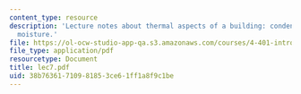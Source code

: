 ```yaml
---
content_type: resource
description: 'Lecture notes about thermal aspects of a building: condensation and
  moisture.'
file: https://ol-ocw-studio-app-qa.s3.amazonaws.com/courses/4-401-introduction-to-building-technology-spring-2006/38b76361710981853ce61ff1a8f9c1be_lec7.pdf
file_type: application/pdf
resourcetype: Document
title: lec7.pdf
uid: 38b76361-7109-8185-3ce6-1ff1a8f9c1be
---
```

